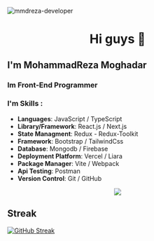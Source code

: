 <p align="left"> <img src="https://komarev.com/ghpvc/?username=mmdreza-developer&label=Profile%20views&color=0e75b6&style=flat" alt="mmdreza-developer" /></p>
<h1 style="text-align:center;">Hi guys 👋</h1>
  <h2>I'm MohammadReza Moghadar</h2>
  <h3>Im Front-End Programmer</h3>
</h1>
<h3>I'm Skills : </h3>
<div>
  <ul>
  <li><span style="font-weight:bold">Languages</span>:
  <span>JavaScript</span> / <span>TypeScript</span>
  </li>
  <li><span style="font-weight:bold">Library/Framework</span>:
  <span>React.js</span> / <span>Next.js</span>
  </li>
  <li><span style="font-weight:bold">State Managment</span>:
  <span>Redux</span> - <span>Redux-Toolkit</span>
  </li>
  <li><span style="font-weight:bold">Framework</span>:
  <span>Bootstrap</span> / <span>TailwindCss</span>
  </li>
  <li><span style="font-weight:bold">Database</span>:
  <span>Mongodb</span> / <span>Firebase</span>
  </li>
  <li><span style="font-weight:bold">Deployment Platform</span>:
  <span>Vercel</span> / <span>Liara</span>
  </li>
  <li><span style="font-weight:bold">Package Manager</span>:
  <span>Vite</span> / <span>Webpack</span>
  </li>
  <li><span style="font-weight:bold">Api Testing</span>:
  <span>Postman</span>
  </li>
  <li><span style="font-weight:bold">Version Control</span>:
  <span>Git</span> / <span>GitHub</span>
  </li>
  </ul>
</div>
<p align="center">
  <a href="https://skillicons.dev">
    <img src="https://skillicons.dev/icons?i=html,css,js,ts,bootstrap,tailwind,git,github,sass,react,redux,nextjs,nodejs,express,firebase,mongodb,vscode" />
  </a>
</p>

<h2>Streak</h2>


[![GitHub Streak](https://streak-stats.demolab.com?user=Mmdreza-developer&theme=dark&hide_border=true)](https://git.io/streak-stats)
